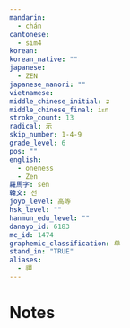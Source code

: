 ```yaml
---
mandarin:
  - chán
cantonese:
  - sim4
korean:
korean_native: ""
japanese:
  - ZEN
japanese_nanori: ""
vietnamese:
middle_chinese_initial: ʑ
middle_chinese_final: iᴇn
stroke_count: 13
radical: 示
skip_number: 1-4-9
grade_level: 6
pos: ""
english:
  - oneness
  - Zen
羅馬字: sen
韓文: 선
joyo_level: 高等
hsk_level: ""
hanmun_edu_level: ""
danayo_id: 6183
mc_id: 1474
graphemic_classification: 单
stand_in: "TRUE"
aliases:
  - 禪
---
```


# Notes
